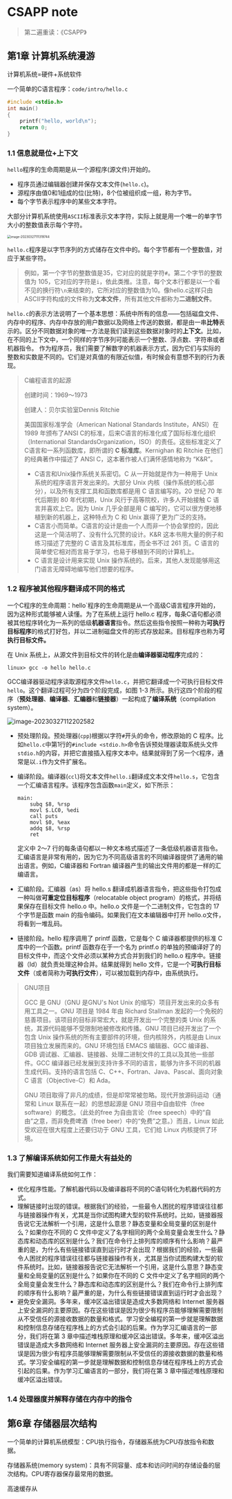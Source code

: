 # CSAPP note

> 第二遍重读：《CSAPP》

## 第1章 计算机系统漫游

计算机系统=硬件+系统软件

一个简单的C语言程序：`code/intro/hello.c`

```c
#include <stdio.h>
int main()
{
    printf("hello, world\n");
    return 0;
}
```

### 1.1 信息就是位+上下文

`hello`程序的生命周期是从一个源程序(源文件)开始的。

+ 程序员通过编辑器创建并保存文本文件(`hello.c`)。
+ 源程序由值0和1组成的位(比特)，8个位被组织成一组，称为字节。
+ 每个字节表示程序中的某些文本字符。

大部分计算机系统使用`ASCII`标准表示文本字符，实际上就是用一个唯一的单字节大小的整数值表示每个字符。

<img src="assets/image-20230327111319744.png" alt="image-20230327111319744" style="zoom:50%;" />

`hello.c`程序是以字节序列的方式储存在文件中的。每个字节都有一个整数值，对应于某些字符。

> 例如，第一个字节的整数值是35，它对应的就是字符`#`。第二个字节的整数值为 105，它对应的字符是`i`，依此类推。注意，每个文本行都是以一个看不见的换行符`\n`来结束的，它所对应的整数值为10。像hello.c这样只由ASCII字符构成的文件称为**文本文件**，所有其他文件都称为**二进制文件**。

`hello.c`的表示方法说明了一个基本思想：系统中所有的信息——包括磁盘文件、内存中的程序、内存中存放的用户数据以及网络上传送的数据，都是由一串**比特**表示的。区分不同数据对象的唯一方法是我们读到这些数据对象时的**上下文**。比如，在不同的上下文中，一个同样的字节序列可能表示一个整数、浮点数、字符串或者机器指令。 作为程序员，我们需要了解数字的机器表示方式，因为它们与实际的整数和实数是不同的。它们是对真值的有限近似值，有时候会有意想不到的行为表现。

> C编程语言的起源
>
> 创建时间：1969～1973
>
> 创建人：贝尔实验室Dennis Ritchie
>
> 美国国家标准学会（American National Standards Institute，ANSI）在 1989 年颁布了ANSI C的标准，后来C语言的标准化成了国际标准化组织（International StandardsOrganization，ISO）的责任。这些标准定义了C语言和一系列函数库，即所谓的 **C 标准库**。Kernighan 和 Ritchie 在他们的经典著作中描述了 ANSI C，这本著作被人们满怀感情地称为 “K&R”。
>
> + C语言和Unix操作系统关系密切。C 从一开始就是作为一种用于 Unix 系统的程序语言开发出来的。大部分 Unix 内核（操作系统的核心部分），以及所有支撑工具和函数库都是用 C 语言编写的。20 世纪 70 年代后期到 80 年代初期，Unix 风行于高等院校，许多人开始接触 C 语言并喜欢上它。因为 Unix 几乎全部是用 C 编写的，它可以很方便地移植到新的机器上，这种特点为 C 和 Unix 赢得了更为广泛的支持。
> + C语言小而简单。C语言的设计是由一个人而非一个协会掌控的，因此这是一个简洁明了、没有什么冗赘的设计。K&R 这本书用大量的例子和练习描述了完整的 C 语言及其标准库，而全书不过  261 页。C 语言的简单使它相对而言易于学习，也易于移植到不同的计算机上。 
> + C 语言是设计用来实现 Unix 操作系统的。后来，其他人发现能够用这门语言无障碍地编写他们想要的程序。

### 1.2 程序被其他程序翻译成不同的格式

一个C程序的生命周期：hello`程序的生命周期是从一个高级C语言程序开始的，因为这种形式能够被人读懂。为了在系统上运行 hello.c 程序，每条C语句都必须被其他程序转化为一系列的低级**机器语言**指令。然后这些指令按照一种称为**可执行目标程序**的格式打好包，并以二进制磁盘文件的形式存放起来。目标程序也称为**可执行目标文件。**

在 Unix 系统上，从源文件到目标文件的转化是由**编译器驱动程序**完成的：

```shell
linux> gcc -o hello hello.c
```

GCC编译器驱动程序读取源程序文件`hello.c`，并把它翻译成一个可执行目标文件`hello`。这个翻译过程可分为四个阶段完成，如图 1-3 所示。执行这四个阶段的程序（**预处理器**、**编译器**、**汇编器**和**链接器**）一起构成了**编译系统**（compilation system）。

![image-20230327112202582](assets/image-20230327112202582.png)

+ 预处理阶段。预处理器(`cpp`)根据以字符`#`开头的命令，修改原始的 C 程序。比如`hello.c`中第1行的`#include <stdio.h>`命令告诉预处理器读取系统头文件`stdio.h`的内容，并把它直接插入程序文本中。结果就得到了另一个`C`程序，通常是以`.i`作为文件扩展名。

+ 编译阶段。编译器(`ccl`)将文本文件`hello.i`翻译成文本文件`hello.s`，它包含一个汇编语言程序。该程序包含函数`main`定义，如下所示：

  ```
  main:
      subq $8, %rsp
      movl $.LC0, %edi
      call puts
      movl $0, %eax
      addq $8, %rsp
      ret
  ```

  定义中 2～7 行的每条语句都以一种文本格式描述了一条低级机器语言指令。汇编语言是非常有用的，因为它为不同高级语言的不同编译器提供了通用的输出语言。例如，C编译器和 Fortran 编译器产生的输出文件用的都是一样的汇编语言。

+ 汇编阶段。汇编器（as）将 hello.s 翻译成机器语言指令，把这些指令打包成一种叫做**可重定位目标程序**（relocatable object program）的格式，并将结果保存在目标文件 hello.o 中。hello.o 文件是一个二进制文件，它包含的 17 个字节是函数 main 的指令编码。如果我们在文本编辑器中打开 hello.o文件，将看到一堆乱码。

+ 链接阶段。hello 程序调用了 printf 函数，它是每个 C 编译器都提供的标准 C 库中的一个函数。printf 函数存在于一个名为 printf.o 的单独的预编译好了的目标文件中，而这个文件必须以某种方式合并到我们的 hello.o 程序中。链接器（ld）就负责处理这种合并。结果就得到 hello 文件，它是一个**可执行目标文件**（或者简称为**可执行文件**），可以被加载到内存中，由系统执行。

> GNU项目
>
> GCC 是 GNU（GNU 是GNU's Not Unix 的缩写）项目开发出来的众多有用工具之一。GNU 项目是 1984 年由 Richard Stallman 发起的一个免税的慈善项目。该项目的目标非常宏大，就是开发出一个完整的类 Unix 的系统，其源代码能够不受限制地被修改和传播。GNU 项目已经开发出了一个包含 Unix 操作系统的所有主要部件的环境，但内核除外，内核是由 Linux 项目独立发展而来的。GNU 环境包括 EMACS 编辑器、GCC 编译器、GDB 调试器、汇编器、链接器、处理二进制文件的工具以及其他一些部件。GCC 编译器已经发展到支持许多不同的语言，能够为许多不同的机器生成代码。支持的语言包括 C、C++、Fortran、Java、Pascal、面向对象 C 语言（Objective-C）和 Ada。
>
> GNU 项目取得了非凡的成绩，但是却常常被忽略。现代开放源码运动（通常和 Linux 联系在一起）的思想起源是 GNU 项目中自由软件（free software）的概念。（此处的free 为自由言论（free speech）中的“自由”之意，而非免费啤酒（free beer）中的“免费”之意。）而且，Linux 如此受欢迎在很大程度上还要归功于 GNU 工具，它们给 Linux 内核提供了环境。

### 1.3 了解编译系统如何工作是大有益处的

我们需要知道编译系统如何工作：

+ 优化程序性能。了解机器代码以及编译器将不同的C语句转化为机器代码的方式。
+ 理解链接时出现的错误。根据我们的经验，一些最令人困扰的程序错误往往都与链接器操作有关，尤其是当你试图构建大型的软件系统时。比如，链接器报告说它无法解析一个引用，这是什么意思？静态变量和全局变量的区别是什么？如果你在不同的 C 文件中定义了名字相同的两个全局变量会发生什么？静态库和动态库的区别是什么？我们在命令行上排列库的顺序有什么影响？最严重的是，为什么有些链接错误直到运行时才会出现？根据我们的经验，一些最令人困扰的程序错误往往都与链接器操作有关，尤其是当你试图构建大型的软件系统时。比如，链接器报告说它无法解析一个引用，这是什么意思？静态变量和全局变量的区别是什么？如果你在不同的 C 文件中定义了名字相同的两个全局变量会发生什么？静态库和动态库的区别是什么？我们在命令行上排列库的顺序有什么影响？最严重的是，为什么有些链接错误直到运行时才会出现？
+ 避免安全漏洞。多年来，缓冲区溢出错误是造成大多数网络和 Internet 服务器上安全漏洞的主要原因。存在这些错误是因为很少有程序员能够理解需要限制从不受信任的源接收数据的数量和格式。学习安全编程的第一步就是理解数据和控制信息存储在程序栈上的方式会引起的后果。作为学习汇编语言的一部分，我们将在第 3 章中描述堆栈原理和缓冲区溢出错误。多年来，缓冲区溢出错误是造成大多数网络和 Internet 服务器上安全漏洞的主要原因。存在这些错误是因为很少有程序员能够理解需要限制从不受信任的源接收数据的数量和格式。学习安全编程的第一步就是理解数据和控制信息存储在程序栈上的方式会引起的后果。作为学习汇编语言的一部分，我们将在第 3 章中描述堆栈原理和缓冲区溢出错误。

### 1.4 处理器度并解释存储在内存中的指令















## 第6章 存储器层次结构

一个简单的计算机系统模型：CPU执行指令，存储器系统为CPU存放指令和数据。

存储器系统(memory system)：具有不同容量、成本和访问时间的存储设备的层次结构。CPU寄存器保存最常用的数据。

高速缓存从





























































